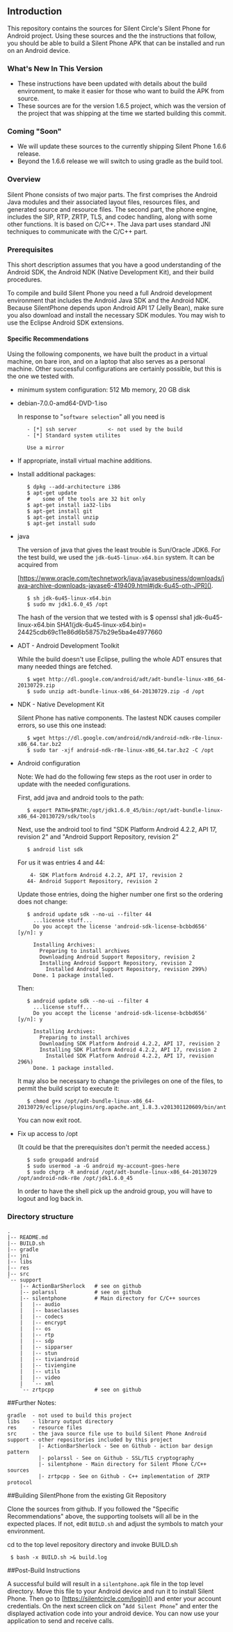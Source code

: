 ## Introduction

This repository contains the sources for Silent Circle's Silent Phone for Android project. Using these sources and the the instructions that follow, you should be able to build a Silent Phone APK that can be installed and run on an Android device.

### What's New In This Version
- These instructions have been updated with details about the build environment, to make it easier for those who want to build the APK from source.
- These sources are for the version 1.6.5 project, which was the version of the project that was shipping at the time we started building this commit.

### Coming "Soon"
- We will update these sources to the currently shipping Silent Phone 1.6.6 release.
- Beyond the 1.6.6 release we will switch to using gradle as the build tool.

### Overview

Silent Phone consists of two major parts. The first comprises the Android Java modules and their associated layout files, resources files, and generated source and resource files. The second part, the phone engine, includes the SIP, RTP, ZRTP, TLS, and codec handling, along with some other functions. It is based on C/C++. The Java part uses standard JNI techniques to communicate with the C/C++ part.

### Prerequisites

This short description assumes that you have a good understanding of the Android SDK, the Android NDK (Native Development Kit), and their build procedures.

To compile and build Silent Phone you need a full Android development environment that includes the Android Java SDK and the Android NDK. Because SilentPhone depends upon Android API 17 (Jelly Bean), make sure you also download and install the necessary SDK modules. You may wish to use the Eclipse Android SDK extensions.

#### Specific Recommendations

Using the following components, we have built the product in a virtual machine, on bare iron, and on a laptop that also serves as a personal machine. Other successful configurations are certainly possible, but this is the one we tested with.

- minimum system configuration: 512 Mb memory, 20 GB disk
- debian-7.0.0-amd64-DVD-1.iso
  
  In response to "`software selection`" all you need is
         
         - [*] ssh server          <- not used by the build
         - [*] Standard system utilites

         Use a mirror

 - If appropriate, install virtual machine additions.

- Install additional packages:

         $ dpkg --add-architecture i386
         $ apt-get update
         #    some of the tools are 32 bit only
         $ apt-get install ia32-libs
         $ apt-get install git
         $ apt-get install unzip
         $ apt-get install sudo  

- java

  The version of java that gives the least trouble is Sun/Oracle JDK6. For the test build, we used the `jdk-6u45-linux-x64.bin` system. It can be acquired from 
  
  [https://www.oracle.com/technetwork/java/javasebusiness/downloads/java-archive-downloads-javase6-419409.html#jdk-6u45-oth-JPR]().

         $ sh jdk-6u45-linux-x64.bin
         $ sudo mv jdk1.6.0_45 /opt

  The hash of the version that we tested with is 
         $ openssl sha1 jdk-6u45-linux-x64.bin
         SHA1(jdk-6u45-linux-x64.bin)= 24425cdb69c11e86d6b58757b29e5ba4e4977660

- ADT - Android Development Toolkit

  While the build doesn't use Eclipse, pulling the whole ADT ensures that many needed things are fetched.

         $ wget http://dl.google.com/android/adt/adt-bundle-linux-x86_64-20130729.zip
         $ sudo unzip adt-bundle-linux-x86_64-20130729.zip -d /opt

- NDK - Native Development Kit

  Silent Phone has native components. The lastest NDK causes compiler errors, so use this one instead:

         $ wget https://dl.google.com/android/ndk/android-ndk-r8e-linux-x86_64.tar.bz2
         $ sudo tar -xjf android-ndk-r8e-linux-x86_64.tar.bz2 -C /opt

- Android configuration

  Note: We had do the following few steps as the root user in order to update with the needed configurations.

  First, add java and android tools to the path:
  
         $ export PATH=$PATH:/opt/jdk1.6.0_45/bin:/opt/adt-bundle-linux-x86_64-20130729/sdk/tools
         
  Next, use the android tool to find "SDK Platform Android 4.2.2, API 17, revision 2" and "Android Support Repository, revision 2"

         $ android list sdk

  For us it was entries 4 and 44:
  
          4- SDK Platform Android 4.2.2, API 17, revision 2
         44- Android Support Repository, revision 2

  Update those entries, doing the higher number one first so the ordering does not change:

         $ android update sdk --no-ui --filter 44
           ...license stuff...
           Do you accept the license 'android-sdk-license-bcbbd656' [y/n]: y

           Installing Archives:
             Preparing to install archives
             Downloading Android Support Repository, revision 2
             Installing Android Support Repository, revision 2
               Installed Android Support Repository, revision 299%)
           Done. 1 package installed.

  Then:
         
         $ android update sdk --no-ui --filter 4
           ...license stuff...
           Do you accept the license 'android-sdk-license-bcbbd656' [y/n]: y
 
           Installing Archives:
             Preparing to install archives
             Downloading SDK Platform Android 4.2.2, API 17, revision 2
             Installing SDK Platform Android 4.2.2, API 17, revision 2
               Installed SDK Platform Android 4.2.2, API 17, revision 296%)
           Done. 1 package installed.

  It may also be necessary to change the privileges on one of the files, to permit the build script to execute it:
  
         $ chmod g+x /opt/adt-bundle-linux-x86_64-20130729/eclipse/plugins/org.apache.ant_1.8.3.v201301120609/bin/ant
           
  You can now exit root.

- Fix up access to /opt

  (It could be that the prerequisites don't permit the needed access.)
  
         $ sudo groupadd android
         $ sudo usermod -a -G android my-account-goes-here
         $ sudo chgrp -R android /opt/adt-bundle-linux-x86_64-20130729 /opt/android-ndk-r8e /opt/jdk1.6.0_45

  In order to have the shell pick up the android group, you will have to logout and log back in.

### Directory structure

    .
    |-- README.md
    |-- BUILD.sh
    |-- gradle
    |-- jni
    |-- libs
    |-- res
    |-- src
    `-- support                 
        |-- ActionBarSherlock   # see on github 
        |-- polarssl            # see on github
        |-- silentphone         # Main directory for C/C++ sources
        |   |-- audio
        |   |-- baseclasses
        |   |-- codecs
        |   |-- encrypt
        |   |-- os
        |   |-- rtp
        |   |-- sdp
        |   |-- sipparser
        |   |-- stun
        |   |-- tiviandroid
        |   |-- tiviengine
        |   |-- utils
        |   |-- video
        |   `-- xml
        `-- zrtpcpp             # see on github

##Further Notes:

    gradle  - not used to build this project
    libs    - library output directory
    res     - resource files
    src     - the java source file use to build Silent Phone Android
    support - other repositories included by this project
              |- ActionBarSherlock - See on Github - action bar design pattern 
              |- polarssl - See on Github - SSL/TLS cryptography
              |- silentphone - Main directory for Silent Phone C/C++ sources 
              |- zrtpcpp - See on Github - C++ implementation of ZRTP protocol

##Building SilentPhone from the existing Git Repository

Clone the sources from github. If you followed the "Specific Recommendations" above, the supporting toolsets will all be in the expected places. If not, edit `BUILD.sh` and adjust the symbols to match your environment.

cd to the top level repository directory and invoke BUILD.sh

     $ bash -x BUILD.sh >& build.log

##Post-Build Instructions

A successful build will result in a `silentphone.apk` file in the top level directory. Move this file to your Android device and run it to install Silent Phone. Then go to [https://silentcircle.com/login]() and enter your account credentials. On the next screen click on "`Add Silent Phone`" and enter the displayed activation code into your android device. You can now use your application to send and receive calls.
